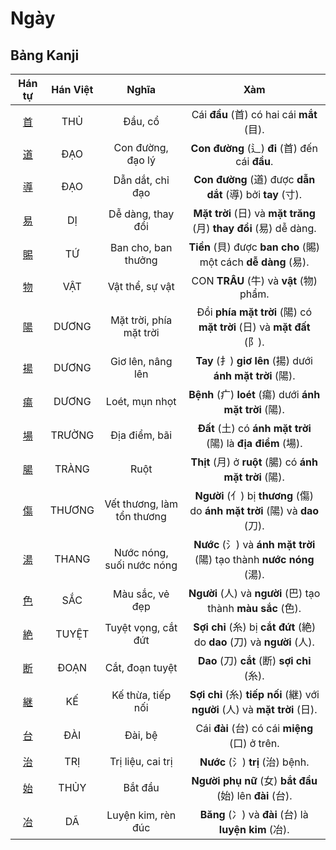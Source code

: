 <link href="styles.css" rel="stylesheet">

# Ngày

## Bảng Kanji

| Hán tự | Hán Việt | Nghĩa | Xàm |
| :---: | :---: | :---: | :---: |
| [<span class="stroke-order">首</span>](https://mazii.net/vi-VN/search/kanji/javi/%E9%A6%96) | THỦ | Đầu, cổ | Cái **đầu** (首) có hai cái **mắt** (目). |
| [<span class="stroke-order">道</span>](https://mazii.net/vi-VN/search/kanji/javi/%E9%81%93) | ĐẠO | Con đường, đạo lý | **Con đường** (辶) **đi** (首) đến cái **đầu**. |
| [<span class="stroke-order">導</span>](https://mazii.net/vi-VN/search/kanji/javi/%E5%B0%8E) | ĐẠO | Dẫn dắt, chỉ đạo | **Con đường** (道) được **dẫn dắt** (導) bởi **tay** (寸). |
| [<span class="stroke-order">易</span>](https://mazii.net/vi-VN/search/kanji/javi/%E6%98%93) | DỊ | Dễ dàng, thay đổi | **Mặt trời** (日) và **mặt trăng** (月) **thay đổi** (易) dễ dàng. |
| [<span class="stroke-order">賜</span>](https://mazii.net/vi-VN/search/kanji/javi/%E8%B3%9C) | TỨ | Ban cho, ban thưởng | **Tiền** (貝) được **ban cho** (賜) một cách **dễ dàng** (易). |
| [<span class="stroke-order">物</span>](https://mazii.net/vi-VN/search/kanji/javi/%E7%89%A9) | VẬT | Vật thể, sự vật | CON **TRÂU** (牛) và **vật** (物) phẩm. |
| [<span class="stroke-order">陽</span>](https://mazii.net/vi-VN/search/kanji/javi/%E9%99%BD) | DƯƠNG | Mặt trời, phía mặt trời | Đồi **phía mặt trời** (陽) có **mặt trời** (日) và **mặt đất** (阝). |
| [<span class="stroke-order">揚</span>](https://mazii.net/vi-VN/search/kanji/javi/%E6%8F%9A) | DƯƠNG | Giơ lên, nâng lên | **Tay** (扌) **giơ lên** (揚) dưới **ánh mặt trời** (陽). |
| [<span class="stroke-order">瘍</span>](https://mazii.net/vi-VN/search/kanji/javi/%E7%98%8D) | DƯƠNG | Loét, mụn nhọt | **Bệnh** (疒) **loét** (瘍) dưới **ánh mặt trời** (陽). |
| [<span class="stroke-order">場</span>](https://mazii.net/vi-VN/search/kanji/javi/%E5%A0%B4) | TRƯỜNG | Địa điểm, bãi | **Đất** (土) có **ánh mặt trời** (陽) là **địa điểm** (場). |
| [<span class="stroke-order">腸</span>](https://mazii.net/vi-VN/search/kanji/javi/%E8%85%B8) | TRÀNG | Ruột | **Thịt** (月) ở **ruột** (腸) có **ánh mặt trời** (陽). |
| [<span class="stroke-order">傷</span>](https://mazii.net/vi-VN/search/kanji/javi/%E5%82%B7) | THƯƠNG | Vết thương, làm tổn thương | **Người** (亻) bị **thương** (傷) do **ánh mặt trời** (陽) và **dao** (刀). |
| [<span class="stroke-order">湯</span>](https://mazii.net/vi-VN/search/kanji/javi/%E6%B9%AF) | THANG | Nước nóng, suối nước nóng | **Nước** (氵) và **ánh mặt trời** (陽) tạo thành **nước nóng** (湯). |
| [<span class="stroke-order">色</span>](https://mazii.net/vi-VN/search/kanji/javi/%E8%89%B2) | SẮC | Màu sắc, vẻ đẹp | **Người** (人) và **người** (巴) tạo thành **màu sắc** (色). |
| [<span class="stroke-order">絶</span>](https://mazii.net/vi-VN/search/kanji/javi/%E7%B5%B6) | TUYỆT | Tuyệt vọng, cắt đứt | **Sợi chỉ** (糸) bị **cắt đứt** (絶) do **dao** (刀) và **người** (人). |
| [<span class="stroke-order">断</span>](https://mazii.net/vi-VN/search/kanji/javi/%E6%96%AD) | ĐOẠN | Cắt, đoạn tuyệt | **Dao** (刀) **cắt** (断) **sợi chỉ** (糸). |
| [<span class="stroke-order">継</span>](https://mazii.net/vi-VN/search/kanji/javi/%E7%B6%99) | KẾ | Kế thừa, tiếp nối | **Sợi chỉ** (糸) **tiếp nối** (継) với **người** (人) và **mặt trời** (日). |
| [<span class="stroke-order">台</span>](https://mazii.net/vi-VN/search/kanji/javi/%E5%8F%B0) | ĐÀI | Đài, bệ | Cái **đài** (台) có cái **miệng** (口) ở trên. |
| [<span class="stroke-order">治</span>](https://mazii.net/vi-VN/search/kanji/javi/%E6%B2%BB) | TRỊ | Trị liệu, cai trị | **Nước** (氵) **trị** (治) bệnh. |
| [<span class="stroke-order">始</span>](https://mazii.net/vi-VN/search/kanji/javi/%E5%A7%8B) | THỦY | Bắt đầu | **Người phụ nữ** (女) **bắt đầu** (始) lên **đài** (台). |
| [<span class="stroke-order">冶</span>](https://mazii.net/vi-VN/search/kanji/javi/%E5%86%B6) | DÃ | Luyện kim, rèn đúc | **Băng** (冫) và **đài** (台) là **luyện kim** (冶). |

